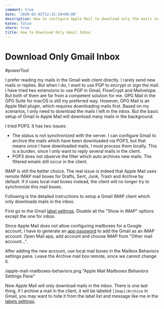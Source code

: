 ```yaml
---
comment: true
date: '2020-02-02T12:15:10+08:00'
description: How to configure Apple Mail to download only the mails in Gmail inbox.
katex: false
share: true
title: How to Download Only Gmail Inbox
---
```


# Download Only Gmail Inbox

#powerTool

I prefer reading my mails in the Gmail web client directly. I rarely send new mails or replies. But when I do, I want to use PGP to encrypt or sign the mail. I have tried two extensions to use PGP in Gmail, FlowCrypt and Mailvelope. But both of them are far from a competent solution for me. GPG Mail in the GPG Suite for macOS is still my preferred way. However, GPG Mail is an Apple Mail plugin, which requires downloading mails first. Based on my scenarios, I only need to download the mails I left in the inbox. But the basic setup of Gmail in Apple Mail will download many mails in the background.

I tried POP3. It has two issues:

* The status is not synchronized with the server. I can configure Gmail to archive the mails which have been downloaded via POP3, but that means once I have downloaded mails, I must process them locally. This is a burden, since I only want to reply several mails in the client.
* POP3 does not observe the filter which auto archives new mails. The filtered emails still occur in the client.

IMAP is still the better choice. The real issue is indeed that Apple Mail uses remote IMAP mail boxes for Drafts, Sent, Junk, Trash and Archive by default. If it uses local mail boxes instead, the client will no longer try to synchronize this mail boxes.

Following is the detailed instructions to setup a Gmail IMAP client which only downloads mails in the inbox.

<!--more-->

First go to the Gmail [label settings](https://mail.google.com/mail/u/0/#settings/labels). Disable all the "Show in IMAP" options except the one for inbox.

Since Apple Mail does not allow configuring mailboxes for a Google account, I have to generate an [app password](https://myaccount.google.com/apppasswords) to add the Gmail as an IMAP account. Open Mail app, add account and choose IMAP from "Other mail account…".

After adding the new account, use local mail boxes in the Mailbox Behaviors settings pane. Leave the Archive mail box remote, since we cannot change it.

/apple-mail-mailboxes-behaviors.png "Apple Mail Mailboxes Behaviors Settings Pane"

Now Apple Mail will only download mails in the inbox. There is one last thing, if I archive a mail in the client, it will be labeled `[Imap]/Archive` in Gmail, you may want to hide it from the label list and message like me in the [labels settings](https://mail.google.com/mail/u/0/#settings/labels).
